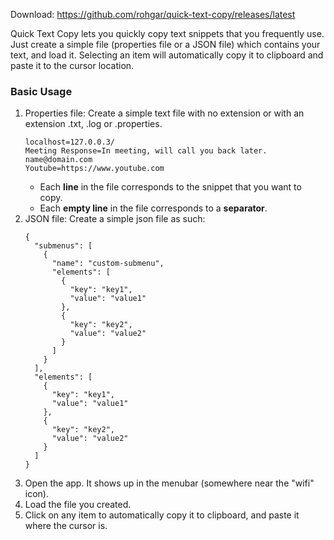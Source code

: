 Download: <https://github.com/rohgar/quick-text-copy/releases/latest>

Quick Text Copy lets you quickly copy text snippets that you frequently use. Just create a simple file (properties file or a JSON file) which contains your text, and load it. Selecting an item will automatically copy it to clipboard and paste it to the cursor location.

### Basic Usage
 
1. Properties file: 
Create a simple text file with no extension or with an extension .txt, .log or .properties.
    ```
    localhost=127.0.0.3/
    Meeting Response=In meeting, will call you back later.
    name@domain.com
    Youtube=https://www.youtube.com
    ```
    * Each **line** in the file corresponds to the snippet that you want to copy.
    * Each **empty line** in the file corresponds to a **separator**.
1. JSON file: 
Create a simple json file as such:
    ````
    {
      "submenus": [
        {
          "name": "custom-submenu",
          "elements": [
            {
              "key": "key1",
              "value": "value1"
            },
            {
              "key": "key2",
              "value": "value2"
            }
          ]
        }
      ],
      "elements": [
        {
          "key": "key1",
          "value": "value1"
        },
        {
          "key": "key2",
          "value": "value2"
        }
      ]
    }
    ````
2. Open the app. It shows up in the menubar (somewhere near the "wifi" icon). 
3. Load the file you created.
4. Click on any item to automatically copy it to clipboard, and paste it where the cursor is.

